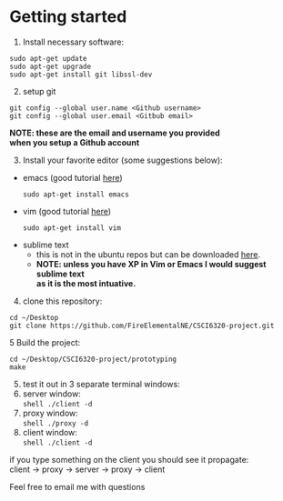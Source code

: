 Getting started
===============

1. Install necessary software:  
  ```
  sudo apt-get update
  sudo apt-get upgrade
  sudo apt-get install git libssl-dev
  ```

2. setup git
  ```
  git config --global user.name <Github username>
  git config --global user.email <Gitbub email>
  ```
  **NOTE: these are the email and username you provided  
  when you setup a Github account**

3. Install your favorite editor (some suggestions below):
  * emacs (good tutorial [here](http://www.jesshamrick.com/2012/09/10/absolute-beginners-guide-to-emacs/))  
    ```
    sudo apt-get install emacs
    ```
  * vim (good tutorial [here](http://vim.wikia.com/wiki/Tutorial))  
    ```
    sudo apt-get install vim
    ```
  * sublime text
    * this is not in the ubuntu repos but can be downloaded [here](http://www.sublimetext.com/).
    * **NOTE: unless you have XP in Vim or Emacs I would suggest sublime text  
 as it is the most intuative.**

4) clone this repository:
  ```
  cd ~/Desktop
  git clone https://github.com/FireElementalNE/CSCI6320-project.git
  ```

5 Build the project:  
  ```
  cd ~/Desktop/CSCI6320-project/prototyping
  make
  ```
5. test it out in 3 separate terminal windows:
  1. server window:  
    ```shell
    ./client -d
    ```
  2. proxy window:  
    ```shell
    ./proxy -d
    ```
  3. client window:  
    ```shell
    ./client -d
    ```

if you type something on the client you should see it propagate:  
client -> proxy -> server -> proxy -> client  

Feel free to email me with questions
